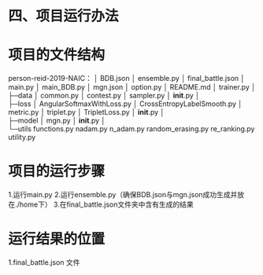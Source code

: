 #  四、项目运行办法
# **项目的文件结构**
person-reid-2019-NAIC：
│  BDB.json
│  ensemble.py
│  final_battle.json
│  main.py
│  main_BDB.py
│  mgn.json
│  option.py
│  README.md
│  trainer.py
│  
├─data
│      common.py
│      contest.py
│      sampler.py
│      __init__.py
│      
├─loss
│      AngularSoftmaxWithLoss.py
│      CrossEntropyLabelSmooth.py
│      metric.py
│      triplet.py
│      TripletLoss.py
│      __init__.py
│      
├─model
│      mgn.py
│      __init__.py
│      
└─utils
        functions.py
        nadam.py
        n_adam.py
        random_erasing.py
        re_ranking.py
        utility.py
# **项目的运行步骤**
1.运行main.py
2.运行ensemble.py（确保BDB.json与mgn.json成功生成并放在./home下）
3.在final_battle.json文件夹中含有生成的结果
# **运行结果的位置**
1.final_battle.json 文件
